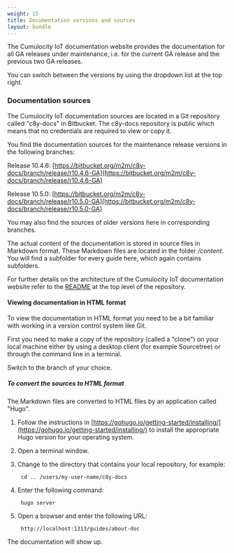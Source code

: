 ```yaml
---
weight: 15
title: Documentation versions and sources
layout: bundle
---
```


The Cumulocity IoT documentation website provides the documentation for all GA releases under maintenance, i.e. for the current GA release and the previous two GA releases. 

You can switch between the versions by using the dropdown list at the top right.

### Documentation sources

The Cumulocity IoT documentation sources are located in a Git repository called "c8y-docs" in Bitbucket. The c8y-docs repository is public which means that no credentials are required to view or copy it. 

You find the documentation sources for the maintenance release versions in the following branches:

Release 10.4.6: [https://bitbucket.org/m2m/c8y-docs/branch/release/r10.4.6-GA](https://bitbucket.org/m2m/c8y-docs/branch/release/r10.4.6-GA)

Release 10.5.0: [https://bitbucket.org/m2m/c8y-docs/branch/release/r10.5.0-GA](https://bitbucket.org/m2m/c8y-docs/branch/release/r10.5.0-GA)

You may also find the sources of older versions here in corresponding branches.

The actual content of the documentation is stored in source files in Markdown format. These Markdown files are located in the folder */content*. You will find a subfolder for every guide here, which again contains subfolders.

For further details on the architecture of the Cumulocity IoT documentation website refer to the [README](https://bitbucket.org/m2m/c8y-docs/src/develop/README.md) at the top level of the repository. 

#### Viewing documentation in HTML format

To view the documentation in HTML format you need to be a bit familiar with working in a version control system like Git.

First you need to make a copy of the repository (called a "clone") on your local machine either by using a desktop client (for example Sourcetree) or through the command line in a terminal.

Switch to the branch of your choice.

##### To convert the sources to HTML format

The Markdown files are converted to HTML files by an application called "Hugo". 

1. Follow the instructions in [https://gohugo.io/getting-started/installing/](https://gohugo.io/getting-started/installing/) to install the appropriate Hugo version for your operating system.
 
2. Open a terminal window.
 
3. Change to the directory that contains your local repository, for example:

		cd .. /users/my-user-name/c8y-docs 
		
4. Enter the following command:

		hugo server
	
5. Open a browser and enter the following URL:

		http://localhost:1313/guides/about-doc

The documentation will show up.




